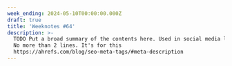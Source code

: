 ```yaml
---
week_ending: 2024-05-10T00:00:00.000Z
draft: true
title: 'Weeknotes #64'
description: >-
  TODO Put a broad summary of the contents here. Used in social media links etc.
  No more than 2 lines. It's for this
  https://ahrefs.com/blog/seo-meta-tags/#meta-description
---
```


